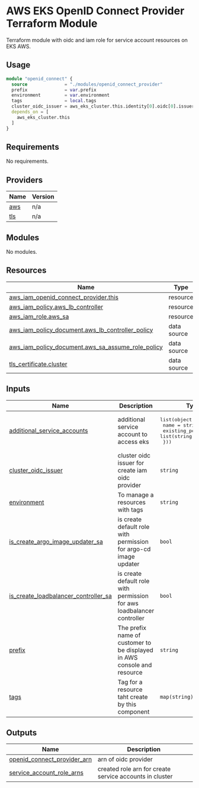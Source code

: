 # AWS EKS OpenID Connect Provider Terraform Module

Terraform module with oidc and iam role for service account resources on EKS AWS.

## Usage

```terraform
module "openid_connect" {
  source              = "./modules/openid_connect_provider"
  prefix              = var.prefix
  environment         = var.environment
  tags                = local.tags
  cluster_oidc_issuer = aws_eks_cluster.this.identity[0].oidc[0].issuer
  depends_on = [
    aws_eks_cluster.this
  ]
}

```

<!-- BEGIN_TF_DOCS -->
## Requirements

No requirements.

## Providers

| Name | Version |
|------|---------|
| <a name="provider_aws"></a> [aws](#provider\_aws) | n/a |
| <a name="provider_tls"></a> [tls](#provider\_tls) | n/a |

## Modules

No modules.

## Resources

| Name | Type |
|------|------|
| [aws_iam_openid_connect_provider.this](https://registry.terraform.io/providers/hashicorp/aws/latest/docs/resources/iam_openid_connect_provider) | resource |
| [aws_iam_policy.aws_lb_controller](https://registry.terraform.io/providers/hashicorp/aws/latest/docs/resources/iam_policy) | resource |
| [aws_iam_role.aws_sa](https://registry.terraform.io/providers/hashicorp/aws/latest/docs/resources/iam_role) | resource |
| [aws_iam_policy_document.aws_lb_controller_policy](https://registry.terraform.io/providers/hashicorp/aws/latest/docs/data-sources/iam_policy_document) | data source |
| [aws_iam_policy_document.aws_sa_assume_role_policy](https://registry.terraform.io/providers/hashicorp/aws/latest/docs/data-sources/iam_policy_document) | data source |
| [tls_certificate.cluster](https://registry.terraform.io/providers/hashicorp/tls/latest/docs/data-sources/certificate) | data source |

## Inputs

| Name | Description | Type | Default | Required |
|------|-------------|------|---------|:--------:|
| <a name="input_additional_service_accounts"></a> [additional\_service\_accounts](#input\_additional\_service\_accounts) | additional service account to access eks | <pre>list(object({<br>    name                 = string<br>    existing_policy_arns = list(string)<br>  }))</pre> | `[]` | no |
| <a name="input_cluster_oidc_issuer"></a> [cluster\_oidc\_issuer](#input\_cluster\_oidc\_issuer) | cluster oidc issuer for create iam oidc provider | `string` | n/a | yes |
| <a name="input_environment"></a> [environment](#input\_environment) | To manage a resources with tags | `string` | n/a | yes |
| <a name="input_is_create_argo_image_updater_sa"></a> [is\_create\_argo\_image\_updater\_sa](#input\_is\_create\_argo\_image\_updater\_sa) | is create default role with permission for argo-cd image updater | `bool` | `true` | no |
| <a name="input_is_create_loadbalancer_controller_sa"></a> [is\_create\_loadbalancer\_controller\_sa](#input\_is\_create\_loadbalancer\_controller\_sa) | is create default role with permission for aws loadbalancer controller | `bool` | `true` | no |
| <a name="input_prefix"></a> [prefix](#input\_prefix) | The prefix name of customer to be displayed in AWS console and resource | `string` | n/a | yes |
| <a name="input_tags"></a> [tags](#input\_tags) | Tag for a resource taht create by this component | `map(string)` | `{}` | no |

## Outputs

| Name | Description |
|------|-------------|
| <a name="output_openid_connect_provider_arn"></a> [openid\_connect\_provider\_arn](#output\_openid\_connect\_provider\_arn) | arn of oidc provider |
| <a name="output_service_account_role_arns"></a> [service\_account\_role\_arns](#output\_service\_account\_role\_arns) | created role arn for create service accounts in cluster |
<!-- END_TF_DOCS -->
